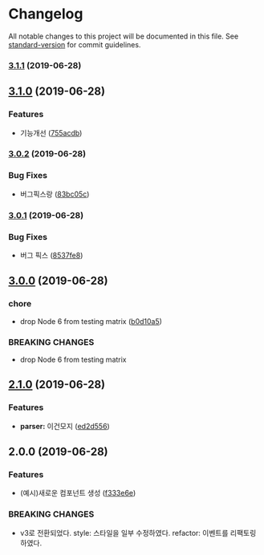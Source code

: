 # Changelog

All notable changes to this project will be documented in this file. See [standard-version](https://github.com/conventional-changelog/standard-version) for commit guidelines.

### [3.1.1](https://github.com/feel5ny/google-charts-react/compare/v3.1.0...v3.1.1) (2019-06-28)



## [3.1.0](https://github.com/feel5ny/google-charts-react/compare/v3.0.2...v3.1.0) (2019-06-28)


### Features

* 기능개선 ([755acdb](https://github.com/feel5ny/google-charts-react/commit/755acdb))



### [3.0.2](https://github.com/feel5ny/google-charts-react/compare/v3.0.1...v3.0.2) (2019-06-28)


### Bug Fixes

* 버그픽스랑 ([83bc05c](https://github.com/feel5ny/google-charts-react/commit/83bc05c))



### [3.0.1](https://github.com/feel5ny/google-charts-react/compare/v3.0.0...v3.0.1) (2019-06-28)


### Bug Fixes

* 버그 픽스 ([8537fe8](https://github.com/feel5ny/google-charts-react/commit/8537fe8))



## [3.0.0](https://github.com/feel5ny/google-charts-react/compare/v2.1.0...v3.0.0) (2019-06-28)


### chore

* drop Node 6 from testing matrix ([b0d10a5](https://github.com/feel5ny/google-charts-react/commit/b0d10a5))


### BREAKING CHANGES

* drop Node 6 from testing matrix



## [2.1.0](https://github.com/feel5ny/google-charts-react/compare/v2.0.0...v2.1.0) (2019-06-28)


### Features

* **parser:** 이건모지 ([ed2d556](https://github.com/feel5ny/google-charts-react/commit/ed2d556))



## 2.0.0 (2019-06-28)


### Features

* (예시)새로운 컴포넌트 생성 ([f333e6e](https://github.com/feel5ny/google-charts-react/commit/f333e6e))


### BREAKING CHANGES

* v3로 전환되었다.
style: 스타일을 일부 수정하였다.
refactor: 이벤트를 리팩토링하였다.
